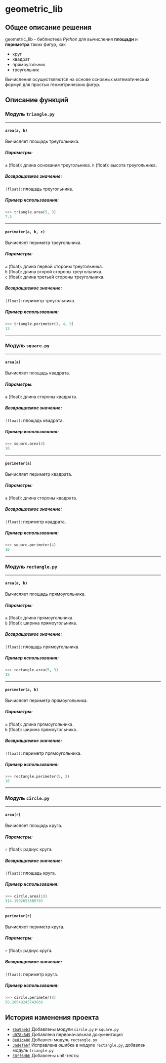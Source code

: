 # geometric_lib


## Общее описание решения


geometric_lib - библиотека *Python* для вычисления **площади** и **периметра** таких фигур, как 
- круг
- квадрат
- прямоугольник
- треугольник

Вычисления осуществляются на основе основных математических формул для простых геометрических фигур.

## Описание функций


### Модуль `triangle.py`

---
#### `area(a, h)`
Вычисляет площадь треугольника.

##### Параметры:
`a` (float): длина основания треугольника.
`h` (float): высота треугольника.

##### Возвращаемое значение:
`(float)`: площадь треугольника.

##### Пример использования:
```python
>>> triangle.area(5, 3)
7.5
```
---
#### `perimeter(a, b, c)`
Вычисляет периметр треугольника.

##### Параметры:
`a` (float): длина первой стороны треугольника.  
`b` (float): длина второй стороны треугольника.  
`c` (float): длина третьей стороны треугольника.

##### Возвращаемое значение:
`(float)`: периметр треугольника.

##### Пример использования:
```python
>>> triangle.perimeter(3, 4, 5)
12
```

---

### Модуль `square.py`

---
#### `area(a)`
Вычисляет площадь квадрата.

##### Параметры:
`a` (float): длина стороны квадрата.

##### Возвращаемое значение:
`(float)`: площадь квадрата.

##### Пример использования:
```python
>>> square.area(4)
16
```
---

#### `perimeter(a)`
Вычисляет периметр квадрата.

##### Параметры:
`a` (float): длина стороны квадрата.

##### Возвращаемое значение:
`(float)`: периметр квадрата.

##### Пример использования:
```python
>>> square.perimeter(4)
16
```

---

### Модуль `rectangle.py`

---

#### `area(a, b)`
Вычисляет площадь прямоугольника.

##### Параметры:
`a` (float): длина прямоугольника.  
`b` (float): ширина прямоугольника.

##### Возвращаемое значение:
`(float)`: площадь прямоугольника.

##### Пример использования:
```python
>>> rectangle.area(5, 3)
15
```

---

#### `perimeter(a, b)`
Вычисляет периметр прямоугольника.

##### Параметры:
`a` (float): длина прямоугольника.  
`b` (float): ширина прямоугольника.

##### Возвращаемое значение:
`(float)`: периметр прямоугольника.

##### Пример использования:
```python
>>> rectangle.perimeter(5, 3)
16
```

---

### Модуль `circle.py`

---

#### `area(r)`
Вычисляет площадь круга.

##### Параметры:
`r` (float): радиус круга.

##### Возвращаемое значение:
`(float)`: площадь круга.

##### Пример использования:
```python
>>> circle.area(10)
314.1592653589793
```

---

#### `perimeter(r)`
Вычисляет периметр круга.

##### Параметры:
`r` (float): радиус круга.

##### Возвращаемое значение:
`(float)`: периметр круга.

##### Пример использования:
```python
>>> circle.perimeter(8)
50.26548245743669
```

## История изменения проекта
- [`8ba9aeb3`](https://github.com/whyhellis/geometric_lib/commit/8ba9aeb3cea847b63a91ac378a2a6db758682460) Добавлены модули `circle.py` и `square.py`
- [`d078c8d9`](https://github.com/whyhellis/geometric_lib/commit/d078c8d9ee6155f3cb0e577d28d337b791de28e2) Добавлена первоначальная документация
- [`0e81c400`](https://github.com/whyhellis/geometric_lib/commit/0e81c40083d80a8edaff038ac4dc0310697fde23) Добавлен модуль `rectangle.py`
- [`3adefa6f`](https://github.com/whyhellis/geometric_lib/commit/3adefa6f7a785d8f897e9f8e8afa1c39c4893583) Исправлена ошибка в модуле `rectangle.py`, добавлен модуль `triangle.py`
- [`38ff6dbb`](https://github.com/whyhellis/geometric_lib/commit/38ff6dbbcda1294a3ab857c72b6d21341b6f13b6) Добавлены unit-тесты

